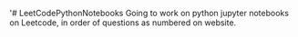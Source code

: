 '# LeetCodePythonNotebooks
Going to work on python jupyter notebooks on Leetcode, in order of questions as numbered on website. 



